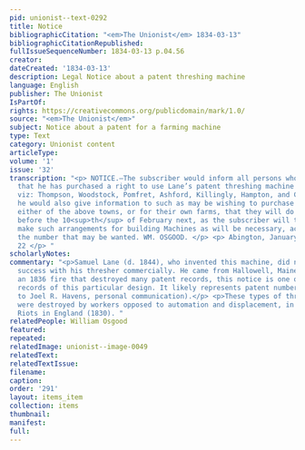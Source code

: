 ```yaml
---
pid: unionist--text-0292
title: Notice
bibliographicCitation: "<em>The Unionist</em> 1834-03-13"
bibliographicCitationRepublished: 
fullIssueSequenceNumber: 1834-03-13 p.04.56
creator: 
dateCreated: '1834-03-13'
description: Legal Notice about a patent threshing machine
language: English
publisher: The Unionist
IsPartOf: 
rights: https://creativecommons.org/publicdomain/mark/1.0/
source: "<em>The Unionist</em>"
subject: Notice about a patent for a farming machine
type: Text
category: Unionist content
articleType: 
volume: '1'
issue: '32'
transcription: "<p> NOTICE.—The subscriber would inform all persons whom it may concern
  that he has purchased a right to use Lane’s patent threshing machine for seven towns,
  viz: Thompson, Woodstock, Pomfret, Ashford, Killingly, Hampton, and Chaplin. And
  he would also give information to such as may be wishing to purchase of him for
  either of the above towns, or for their own farms, that they will do well to apply
  before the 10<sup>th</sup> of February next, as the subscriber will then wish to
  make such arrangements for building Machines as will be necessary, according to
  the number that may be wanted. WM. OSGOOD. </p> <p> Abington, January 13, 1834,—*&nbsp;&nbsp;&nbsp;&nbsp;&nbsp;&nbsp;&nbsp;&nbsp;
  22 </p> "
scholarlyNotes: 
commentary: "<p>Samuel Lane (d. 1844), who invented this machine, did not have much
  success with his thresher commercially. He came from Hallowell, Maine. Because of
  an 1836 fire that destroyed many patent records, this notice is one of very few
  records of this particular design. It likely represents patent number 5,185X (thanks
  to Joel R. Havens, personal communication).</p> <p>These types of threshing machines
  were destroyed by workers opposed to automation and displacement, in the famed Swing
  Riots in England (1830). "
relatedPeople: William Osgood
featured: 
repeated: 
relatedImage: unionist--image-0049
relatedText: 
relatedTextIssue: 
filename: 
caption: 
order: '291'
layout: items_item
collection: items
thumbnail: 
manifest: 
full: 
---
```

